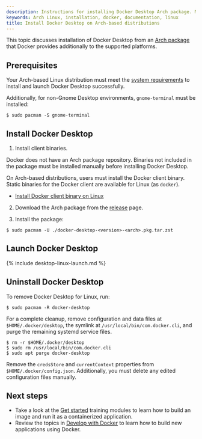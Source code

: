 ```yaml
---
description: Instructions for installing Docker Desktop Arch package. Mostly meant for hackers who want to try out Docker Desktop on a variety of Arch-based distributions.
keywords: Arch Linux, installation, docker, documentation, linux
title: Install Docker Desktop on Arch-based distributions
---
```


This topic discusses installation of Docker Desktop from an [Arch package](https://desktop-stage.docker.com/linux/main/amd64/78459/docker-desktop-4.8.0-x86_64.pkg.tar.zst?utm_source=docker&utm_medium=webreferral&utm_campaign=docs-driven-download-linux-amd64) that Docker provides additionally to the supported platforms.


## Prerequisites

Your Arch-based Linux distribution must meet the [system requirements](../install.md#system-requirements) to install and launch Docker Desktop successfully.

Additionally, for non-Gnome Desktop environments, `gnome-terminal` must be installed:

```console
$ sudo pacman -S gnome-terminal
```


## Install Docker Desktop 

1. Install client binaries.

Docker does not have an Arch package repository. Binaries not included in the package must be installed manually before installing Docker Desktop. 

On Arch-based distributions, users must install the Docker client binary.
Static binaries for the Docker client are available for Linux (as `docker`).
- [Install Docker client binary on Linux](../../../engine/install/binaries.md#install-daemon-and-client-binaries-on-linux)


2. Download the Arch package from the [release](../release-notes/index.md) page.

3. Install the package:

```console
$ sudo pacman -U ./docker-desktop-<version>-<arch>.pkg.tar.zst
```


## Launch Docker Desktop

{% include desktop-linux-launch.md %}

## Uninstall Docker Desktop

To remove Docker Desktop for Linux, run:

```console
$ sudo pacman -R docker-desktop
```

For a complete cleanup, remove configuration and data files at `$HOME/.docker/desktop`, the symlink at `/usr/local/bin/com.docker.cli`, and purge
the remaining systemd service files.

```console
$ rm -r $HOME/.docker/desktop
$ sudo rm /usr/local/bin/com.docker.cli
$ sudo apt purge docker-desktop
```

Remove the `credsStore` and `currentContext` properties from `$HOME/.docker/config.json`. Additionally, you must delete any edited configuration files manually. 



## Next steps

- Take a look at the [Get started](../../../get-started/index.md) training modules to learn  how to build an image and run it as a containerized application.
- Review the topics in [Develop with Docker](../../../develop/index.md) to learn how to build new applications using Docker.
